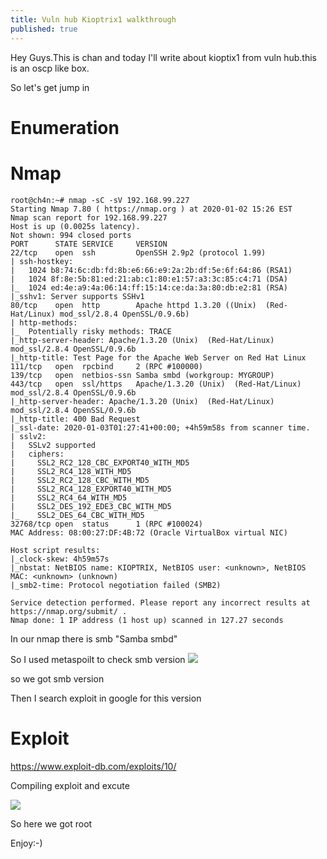 ```yaml
---
title: Vuln hub Kioptrix1 walkthrough
published: true
---
```

Hey Guys.This is chan and today I'll write about kioptix1 from vuln hub.this is an oscp like box.

So let's get jump in

# [](#header-2)Enumeration
# [](#header-3)Nmap 
```
root@ch4n:~# nmap -sC -sV 192.168.99.227
Starting Nmap 7.80 ( https://nmap.org ) at 2020-01-02 15:26 EST
Nmap scan report for 192.168.99.227
Host is up (0.0025s latency).
Not shown: 994 closed ports
PORT      STATE SERVICE     VERSION
22/tcp    open  ssh         OpenSSH 2.9p2 (protocol 1.99)
| ssh-hostkey: 
|   1024 b8:74:6c:db:fd:8b:e6:66:e9:2a:2b:df:5e:6f:64:86 (RSA1)
|   1024 8f:8e:5b:81:ed:21:ab:c1:80:e1:57:a3:3c:85:c4:71 (DSA)
|_  1024 ed:4e:a9:4a:06:14:ff:15:14:ce:da:3a:80:db:e2:81 (RSA)
|_sshv1: Server supports SSHv1
80/tcp    open  http        Apache httpd 1.3.20 ((Unix)  (Red-Hat/Linux) mod_ssl/2.8.4 OpenSSL/0.9.6b)
| http-methods: 
|_  Potentially risky methods: TRACE
|_http-server-header: Apache/1.3.20 (Unix)  (Red-Hat/Linux) mod_ssl/2.8.4 OpenSSL/0.9.6b
|_http-title: Test Page for the Apache Web Server on Red Hat Linux
111/tcp   open  rpcbind     2 (RPC #100000)
139/tcp   open  netbios-ssn Samba smbd (workgroup: MYGROUP)
443/tcp   open  ssl/https   Apache/1.3.20 (Unix)  (Red-Hat/Linux) mod_ssl/2.8.4 OpenSSL/0.9.6b
|_http-server-header: Apache/1.3.20 (Unix)  (Red-Hat/Linux) mod_ssl/2.8.4 OpenSSL/0.9.6b
|_http-title: 400 Bad Request
|_ssl-date: 2020-01-03T01:27:41+00:00; +4h59m58s from scanner time.
| sslv2: 
|   SSLv2 supported
|   ciphers: 
|     SSL2_RC2_128_CBC_EXPORT40_WITH_MD5
|     SSL2_RC4_128_WITH_MD5
|     SSL2_RC2_128_CBC_WITH_MD5
|     SSL2_RC4_128_EXPORT40_WITH_MD5
|     SSL2_RC4_64_WITH_MD5
|     SSL2_DES_192_EDE3_CBC_WITH_MD5
|_    SSL2_DES_64_CBC_WITH_MD5
32768/tcp open  status      1 (RPC #100024)
MAC Address: 08:00:27:DF:4B:72 (Oracle VirtualBox virtual NIC)

Host script results:
|_clock-skew: 4h59m57s
|_nbstat: NetBIOS name: KIOPTRIX, NetBIOS user: <unknown>, NetBIOS MAC: <unknown> (unknown)
|_smb2-time: Protocol negotiation failed (SMB2)

Service detection performed. Please report any incorrect results at https://nmap.org/submit/ .
Nmap done: 1 IP address (1 host up) scanned in 127.27 seconds
```

In our nmap there is  smb "Samba smbd"

So I used metaspoilt to check smb version 
![](https://raw.githubusercontent.com/Cnw311/hack-the-box/gh-pages/assets/vuln-hub/check%20smb%20version.jpg)

so we got smb version 

Then I search exploit in google for this version 


# [](#header-3)Exploit

https://www.exploit-db.com/exploits/10/

Compiling exploit and excute 

![](https://raw.githubusercontent.com/Cnw311/hack-the-box/gh-pages/assets/vuln-hub/root.png)

So here we got root

Enjoy:-)
